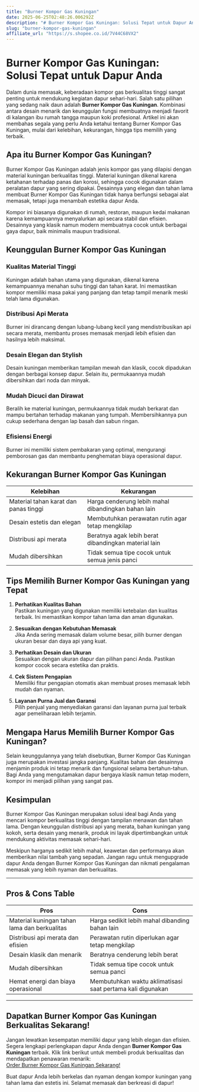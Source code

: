 ```yaml
---
title: "Burner Kompor Gas Kuningan"
date: 2025-06-25T02:48:26.006292Z
description: "# Burner Kompor Gas Kuningan: Solusi Tepat untuk Dapur Anda..."
slug: "burner-kompor-gas-kuningan"
affiliate_url: "https://s.shopee.co.id/7V44C68VX2"
---
```

# Burner Kompor Gas Kuningan: Solusi Tepat untuk Dapur Anda

Dalam dunia memasak, keberadaan kompor gas berkualitas tinggi sangat penting untuk mendukung kegiatan dapur sehari-hari. Salah satu pilihan yang sedang naik daun adalah **Burner Kompor Gas Kuningan**. Kombinasi antara desain menarik dan keunggulan fungsi membuatnya menjadi favorit di kalangan ibu rumah tangga maupun koki profesional. Artikel ini akan membahas segala yang perlu Anda ketahui tentang Burner Kompor Gas Kuningan, mulai dari kelebihan, kekurangan, hingga tips memilih yang terbaik.

## Apa itu Burner Kompor Gas Kuningan?

Burner Kompor Gas Kuningan adalah jenis kompor gas yang dilapisi dengan material kuningan berkualitas tinggi. Material kuningan dikenal karena ketahanan terhadap panas dan korosi, sehingga cocok digunakan dalam peralatan dapur yang sering dipakai. Desainnya yang elegan dan tahan lama membuat Burner Kompor Gas Kuningan tidak hanya berfungsi sebagai alat memasak, tetapi juga menambah estetika dapur Anda.

Kompor ini biasanya digunakan di rumah, restoran, maupun kedai makanan karena kemampuannya menyalurkan api secara stabil dan efisien. Desainnya yang klasik namun modern membuatnya cocok untuk berbagai gaya dapur, baik minimalis maupun tradisional.

## Keunggulan Burner Kompor Gas Kuningan

### Kualitas Material Tinggi

Kuningan adalah bahan utama yang digunakan, dikenal karena kemampuannya menahan suhu tinggi dan tahan karat. Ini memastikan kompor memiliki masa pakai yang panjang dan tetap tampil menarik meski telah lama digunakan.

### Distribusi Api Merata

Burner ini dirancang dengan lubang-lubang kecil yang mendistribusikan api secara merata, membantu proses memasak menjadi lebih efisien dan hasilnya lebih maksimal.

### Desain Elegan dan Stylish

Desain kuningan memberikan tampilan mewah dan klasik, cocok dipadukan dengan berbagai konsep dapur. Selain itu, permukaannya mudah dibersihkan dari noda dan minyak.

### Mudah Dicuci dan Dirawat

Beralih ke material kuningan, permukaannya tidak mudah berkarat dan mampu bertahan terhadap makanan yang tumpah. Membersihkannya pun cukup sederhana dengan lap basah dan sabun ringan.

### Efisiensi Energi

Burner ini memiliki sistem pembakaran yang optimal, mengurangi pemborosan gas dan membantu penghematan biaya operasional dapur.

## Kekurangan Burner Kompor Gas Kuningan

| Kelebihan | Kekurangan |
|------------|--------------|
| Material tahan karat dan panas tinggi | Harga cenderung lebih mahal dibandingkan bahan lain |
| Desain estetis dan elegan | Membutuhkan perawatan rutin agar tetap mengkilap |
| Distribusi api merata | Beratnya agak lebih berat dibandingkan material lain |
| Mudah dibersihkan | Tidak semua tipe cocok untuk semua jenis panci |

## Tips Memilih Burner Kompor Gas Kuningan yang Tepat

1. **Perhatikan Kualitas Bahan**  
Pastikan kuningan yang digunakan memiliki ketebalan dan kualitas terbaik. Ini memastikan kompor tahan lama dan aman digunakan.

2. **Sesuaikan dengan Kebutuhan Memasak**  
Jika Anda sering memasak dalam volume besar, pilih burner dengan ukuran besar dan daya api yang kuat.

3. **Perhatikan Desain dan Ukuran**  
Sesuaikan dengan ukuran dapur dan pilihan panci Anda. Pastikan kompor cocok secara estetika dan praktis.

4. **Cek Sistem Pengapian**  
Memiliki fitur pengapian otomatis akan membuat proses memasak lebih mudah dan nyaman.

5. **Layanan Purna Jual dan Garansi**  
Pilih penjual yang menyediakan garansi dan layanan purna jual terbaik agar pemeliharaan lebih terjamin.

## Mengapa Harus Memilih Burner Kompor Gas Kuningan?

Selain keunggulannya yang telah disebutkan, Burner Kompor Gas Kuningan juga merupakan investasi jangka panjang. Kualitas bahan dan desainnya menjamin produk ini tetap menarik dan fungsional selama bertahun-tahun. Bagi Anda yang mengutamakan dapur bergaya klasik namun tetap modern, kompor ini menjadi pilihan yang sangat pas.

## Kesimpulan

Burner Kompor Gas Kuningan merupakan solusi ideal bagi Anda yang mencari kompor berkualitas tinggi dengan tampilan menawan dan tahan lama. Dengan keunggulan distribusi api yang merata, bahan kuningan yang kokoh, serta desain yang menarik, produk ini layak dipertimbangkan untuk mendukung aktivitas memasak sehari-hari.

Meskipun harganya sedikit lebih mahal, keawetan dan performanya akan memberikan nilai tambah yang sepadan. Jangan ragu untuk mengupgrade dapur Anda dengan Burner Kompor Gas Kuningan dan nikmati pengalaman memasak yang lebih nyaman dan berkualitas.

---

## Pros & Cons Table

| **Pros** | **Cons** |
|------------------------------|------------------------------|
| Material kuningan tahan lama dan berkualitas | Harga sedikit lebih mahal dibanding bahan lain |
| Distribusi api merata dan efisien | Perawatan rutin diperlukan agar tetap mengkilap |
| Desain klasik dan menarik | Beratnya cenderung lebih berat |
| Mudah dibersihkan | Tidak semua tipe cocok untuk semua panci |
| Hemat energi dan biaya operasional | Membutuhkan waktu aklimatisasi saat pertama kali digunakan |

---

## Dapatkan Burner Kompor Gas Kuningan Berkualitas Sekarang!

Jangan lewatkan kesempatan memiliki dapur yang lebih elegan dan efisien. Segera lengkapi perlengkapan dapur Anda dengan **Burner Kompor Gas Kuningan** terbaik. Klik link berikut untuk membeli produk berkualitas dan mendapatkan penawaran menarik:  
[Order Burner Kompor Gas Kuningan Sekarang!](https://s.shopee.co.id/7V44C68VX2)

Buat dapur Anda lebih berkelas dan nyaman dengan kompor kuningan yang tahan lama dan estetis ini. Selamat memasak dan berkreasi di dapur!